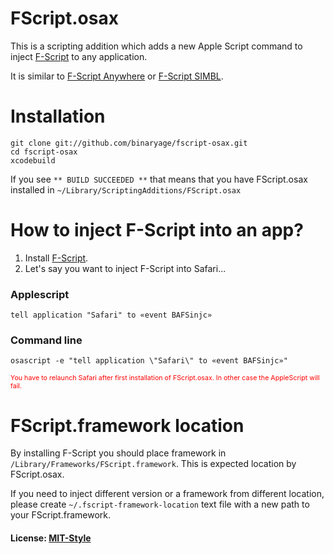 # FScript.osax

This is a scripting addition which adds a new Apple Script command to inject [F-Script](http://www.fscript.org) to any application.

It is similar to [F-Script Anywhere](http://www.fscript.org/download/download.htm) or [F-Script SIMBL](https://bitbucket.org/dainkaplan/fscript-simbl).

# Installation

    git clone git://github.com/binaryage/fscript-osax.git
    cd fscript-osax
    xcodebuild

If you see `** BUILD SUCCEEDED **` that means that you have FScript.osax installed in `~/Library/ScriptingAdditions/FScript.osax`

# How to inject F-Script into an app?

1. Install [F-Script](http://www.fscript.org/download/download.htm). 
2. Let's say you want to inject F-Script into Safari...

### Applescript

    tell application "Safari" to «event BAFSinjc»

### Command line

    osascript -e "tell application \"Safari\" to «event BAFSinjc»"

<span style="color:red; font-size:8pt">You have to relaunch Safari after first installation of FScript.osax. In other case the AppleScript will fail.</span>

# FScript.framework location

By installing F-Script you should place framework in `/Library/Frameworks/FScript.framework`. This is expected location by FScript.osax.

If you need to inject different version or a framework from different location, please create `~/.fscript-framework-location` text file with a new path to your FScript.framework.

#### License: [MIT-Style](https://raw.github.com/binaryage/fscript-osax/master/license.txt)